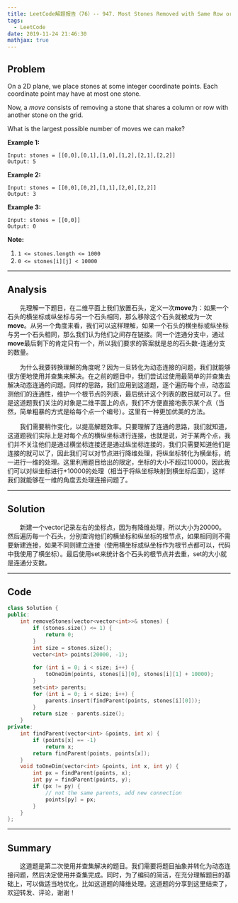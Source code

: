 ```yaml
---
title: LeetCode解题报告（76）-- 947. Most Stones Removed with Same Row or Column
tags:
  - LeetCode
date: 2019-11-24 21:46:30
mathjax: true
---
```


## Problem

On a 2D plane, we place stones at some integer coordinate points.  Each coordinate point may have at most one stone.

Now, a *move* consists of removing a stone that shares a column or row with another stone on the grid.

What is the largest possible number of moves we can make?

<!-- more -->

**Example 1:**

```
Input: stones = [[0,0],[0,1],[1,0],[1,2],[2,1],[2,2]]
Output: 5
```

**Example 2:**

```
Input: stones = [[0,0],[0,2],[1,1],[2,0],[2,2]]
Output: 3
```

**Example 3:**

```
Input: stones = [[0,0]]
Output: 0
```

**Note:**

1. `1 <= stones.length <= 1000`
2. `0 <= stones[i][j] < 10000`

------

## Analysis

&emsp;&emsp;先理解一下题目，在二维平面上我们放置石头，定义一次**move**为：如果一个石头的横坐标或纵坐标与另一个石头相同，那么移除这个石头就被成为一次**move**。从另一个角度来看，我们可以这样理解，如果一个石头的横坐标或纵坐标与另一个石头相同，那么我们认为他们之间存在链接。同一个连通分支中，通过**move**最后剩下的肯定只有一个，所以我们要求的答案就是总的石头数-连通分支的数量。

&emsp;&emsp;为什么我要转换理解的角度呢？因为一旦转化为动态连接的问题，我们就能够很方便地使用并查集来解决。在之前的题目中，我们尝试过使用最简单的并查集去解决动态连通的问题。同样的思路，我们应用到这道题，逐个遍历每个点，动态监测他们的连通性，维护一个根节点的列表，最后统计这个列表的数目就可以了。但是这道题我们关注的对象是二维平面上的点，我们不方便直接地表示某个点（当然，简单粗暴的方式是给每个点一个编号）。这里有一种更加优美的方法。

&emsp;&emsp;我们需要稍作变化，以提高解题效率。只要理解了连通的思路，我们就知道，这道题我们实际上是对每个点的横纵坐标进行连接，也就是说，对于某两个点，我们并不关注他们是通过横坐标连接还是通过纵坐标连接的，我们只需要知道他们是连接的就可以了，因此我们可以对节点进行降维处理，将纵坐标转化为横坐标，统一进行一维的处理。这里利用题目给出的限定，坐标的大小不超过10000，因此我们可以对纵坐标进行+10000的处理（相当于将纵坐标映射到横坐标后面），这样我们就能够在一维的角度去处理连接问题了。

------

## Solution

&emsp;&emsp;新建一个vector记录左右的坐标点，因为有降维处理，所以大小为20000。然后遍历每一个石头，分别查询他们的横坐标和纵坐标的根节点，如果相同则不需要新建连接，如果不同则建立连接（使用横坐标或纵坐标作为根节点都可以，代码中我使用了横坐标）。最后使用set来统计各个石头的根节点并去重，set的大小就是连通分支数。

------

## Code

```c++
class Solution {
public:
    int removeStones(vector<vector<int>>& stones) {
        if (stones.size() <= 1) {
            return 0;
        }
        int size = stones.size();
        vector<int> points(20000, -1);
        
        for (int i = 0; i < size; i++) {
            toOneDim(points, stones[i][0], stones[i][1] + 10000);
        }
        set<int> parents;
        for (int i = 0; i < size; i++) {
            parents.insert(findParent(points, stones[i][0]));
        }
        return size - parents.size();
    }
private:
    int findParent(vector<int> &points, int x) {
        if (points[x] == -1)
            return x;
        return findParent(points, points[x]);
    }
    void toOneDim(vector<int> &points, int x, int y) {
        int px = findParent(points, x);
        int py = findParent(points, y);
        if (px != py) {
            // not the same parents, add new connection
            points[py] = px;
        }
    }
};
```

------

## Summary

 &emsp;&emsp;这道题是第二次使用并查集解决的题目。我们需要将题目抽象并转化为动态连接问题，然后决定使用并查集完成。同时，为了编码的简洁，在充分理解题目的基础上，可以做适当地优化，比如这道题的降维处理。这道题的分享到这里结束了，欢迎转发、评论，谢谢！